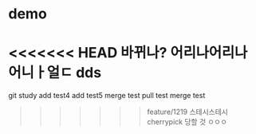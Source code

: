# demo
<<<<<<< HEAD
바뀌나?
어리나어리나어니ㅏ얼ㄷ
dds
=======
git study
add test4
add test5
merge test
pull test
merge test
>>>>>>> feature/1219
스테시스테시
cherrypick 당할 것
ㅇㅇㅇ